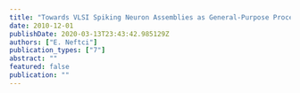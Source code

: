 ```yaml
---
title: "Towards VLSI Spiking Neuron Assemblies as General-Purpose Processors"
date: 2010-12-01
publishDate: 2020-03-13T23:43:42.985129Z
authors: ["E. Neftci"]
publication_types: ["7"]
abstract: ""
featured: false
publication: ""
---
```


